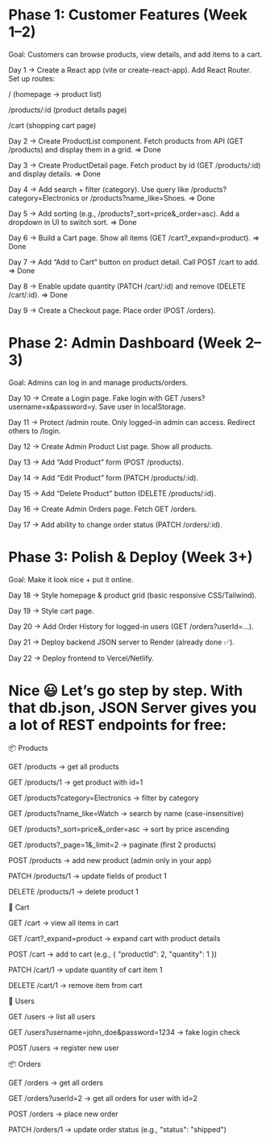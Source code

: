 # Phase 1: Customer Features (Week 1–2)

Goal: Customers can browse products, view details, and add items to a cart.

Day 1 → Create a React app (vite or create-react-app). Add React Router. Set up routes:

/ (homepage → product list)

/products/:id (product details page)

/cart (shopping cart page)

Day 2 → Create ProductList component. Fetch products from API (GET /products) and display them in a grid. => Done

Day 3 → Create ProductDetail page. Fetch product by id (GET /products/:id) and display details. => Done

Day 4 → Add search + filter (category). Use query like /products?category=Electronics or /products?name_like=Shoes. => Done

Day 5 → Add sorting (e.g., /products?_sort=price&_order=asc). Add a dropdown in UI to switch sort. => Done

Day 6 → Build a Cart page. Show all items (GET /cart?_expand=product). => Done

Day 7 → Add “Add to Cart” button on product detail. Call POST /cart to add. => Done

Day 8 → Enable update quantity (PATCH /cart/:id) and remove (DELETE /cart/:id). => Done

Day 9 → Create a Checkout page. Place order (POST /orders).

# Phase 2: Admin Dashboard (Week 2–3)

Goal: Admins can log in and manage products/orders.

Day 10 → Create a Login page. Fake login with GET /users?username=x&password=y. Save user in localStorage.

Day 11 → Protect /admin route. Only logged-in admin can access. Redirect others to /login.

Day 12 → Create Admin Product List page. Show all products.

Day 13 → Add “Add Product” form (POST /products).

Day 14 → Add “Edit Product” form (PATCH /products/:id).

Day 15 → Add “Delete Product” button (DELETE /products/:id).

Day 16 → Create Admin Orders page. Fetch GET /orders.

Day 17 → Add ability to change order status (PATCH /orders/:id).

# Phase 3: Polish & Deploy (Week 3+)

Goal: Make it look nice + put it online.

Day 18 → Style homepage & product grid (basic responsive CSS/Tailwind).

Day 19 → Style cart page.

Day 20 → Add Order History for logged-in users (GET /orders?userId=...).

Day 21 → Deploy backend JSON server to Render (already done ✅).

Day 22 → Deploy frontend to Vercel/Netlify.


# Nice 😃 Let’s go step by step. With that db.json, JSON Server gives you a lot of REST endpoints for free:

📦 Products

GET /products → get all products

GET /products/1 → get product with id=1

GET /products?category=Electronics → filter by category

GET /products?name_like=Watch → search by name (case-insensitive)

GET /products?_sort=price&_order=asc → sort by price ascending

GET /products?_page=1&_limit=2 → paginate (first 2 products)

POST /products → add new product (admin only in your app)

PATCH /products/1 → update fields of product 1

DELETE /products/1 → delete product 1

🛒 Cart

GET /cart → view all items in cart

GET /cart?_expand=product → expand cart with product details

POST /cart → add to cart (e.g., { "productId": 2, "quantity": 1 })

PATCH /cart/1 → update quantity of cart item 1

DELETE /cart/1 → remove item from cart

👤 Users

GET /users → list all users

GET /users?username=john_doe&password=1234 → fake login check

POST /users → register new user

📦 Orders

GET /orders → get all orders

GET /orders?userId=2 → get all orders for user with id=2

POST /orders → place new order

PATCH /orders/1 → update order status (e.g., "status": "shipped")